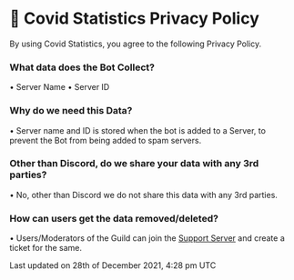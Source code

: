 # 📜 Covid Statistics Privacy Policy
By using Covid Statistics, you agree to the following Privacy Policy.

### What data does the Bot Collect?
• Server Name
• Server ID

### Why do we need this Data?
• Server name and ID is stored when the bot is added to a Server, to prevent the Bot from being added to spam servers.

### Other than Discord, do we share your data with any 3rd parties?
• No, other than Discord we do not share this data with any 3rd parties.

### How can users get the data removed/deleted?
• Users/Moderators of the Guild can join the [Support Server](https://discord.com/invite/vecGcm4zsC) and create a ticket for the same.


Last updated on 28th of December 2021, 4:28 pm UTC
